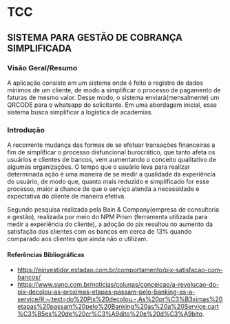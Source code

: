 # TCC

## SISTEMA PARA GESTÃO DE COBRANÇA SIMPLIFICADA

### Visão Geral/Resumo

A aplicação consiste em um sistema onde é feito o registro de dados mínimos de um cliente, de modo a simplificar
o processo de pagamento de faturas de mesmo valor. Desse modo, o sistema enviará(mensalmente) um QRCODE para
o whatsapp do solicitante. Em uma abordagem inicial, esse sistema busca simplificar a logística de academias.

### Introdução

  A recorrente mudança das formas de se efetuar transações financeiras a fim de simplificar o processo disfuncional
burocrático, que tanto afeta os usuários e clientes de bancos, vem aumentando o conceito qualitativo de algumas 
organizações. O tempo que o usuário leva para realizar determinada ação é uma maneira de se medir a qualidade
da experiência do usuário, de modo que, quanto mais reduzido e simplificado for esse processo, maior a chance
de que o serviço atenda a necessidade e expectativa do cliente de maneira efetiva.

  Segundo pesquisa realizada pela Bain & Company(empresa de consultoria e gestão), realizada por meio do NPM Prism
(ferramenta utilizada para medir a experiência do cliente), a adoção do pix resultou no aumento da satisfação dos
clientes com os bancos em cerca de 13% quando comparado aos clientes que ainda não o utilizam.  







#### Referências Bibliográficas

* https://einvestidor.estadao.com.br/comportamento/pix-satisfacao-com-bancos/
* https://www.suno.com.br/noticias/colunas/conceicao/a-revolucao-do-pix-decolou-as-proximas-etapas-passam-pelo-banking-as-a-service/#:~:text=do%20Pix%20decolou.-,As%20pr%C3%B3ximas%20etapas%20passam%20pelo%20Banking%20as%20a%20Service,cart%C3%B5es%20de%20cr%C3%A9dito%20e%20d%C3%A9bito.


